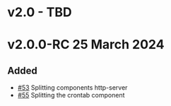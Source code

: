 # v2.0 - TBD

# v2.0.0-RC 25 March 2024

## Added

- [#53](https://github.com/mineadmin/components/pull/53) Splitting components http-server
- [#55](https://github.com/mineadmin/components/pull/55) Splitting the crontab component
